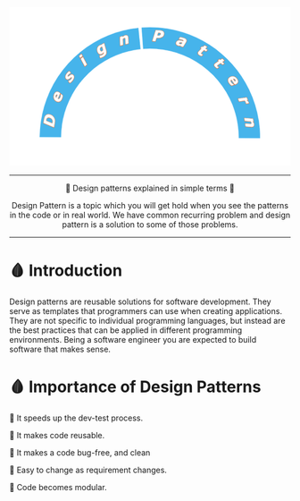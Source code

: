 ![Design-pattern-banner](images/design-pattern-banner.png)

***

<p align="center">
🎒 Design patterns explained in simple terms  🎒
</p>

<p align="center">
Design Pattern is a topic which you will get hold when you see the patterns in the code or in real world. We have common recurring problem and design pattern is a solution to some of those problems.
</p>

***

🩸 Introduction
===============
Design patterns are reusable solutions for software development. They serve as templates that programmers can use when creating applications. They are not specific to individual programming languages, but instead are the best practices that can be applied in different programming environments.
Being a software engineer you are expected to build software that makes sense.

🩸 Importance of Design Patterns
================================
🎱 It speeds up the dev-test process.

🎱 It makes code reusable.

🎱 It makes a code bug-free, and clean

🎱 Easy to change as requirement changes.

🎱 Code becomes modular.

